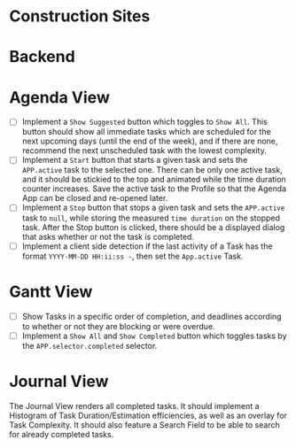
# Construction Sites

# Backend

# Agenda View

- [ ] Implement a `Show Suggested` button which toggles to `Show All`. This button should
      show all immediate tasks which are scheduled for the next upcoming days (until the end
      of the week), and if there are none, recommend the next unscheduled task with the lowest
      complexity.
- [ ] Implement a `Start` button that starts a given task and sets the `APP.active` task to
      the selected one. There can be only one active task, and it should be stickied to the top
      and animated while the time duration counter increases. Save the active task to the Profile
      so that the Agenda App can be closed and re-opened later.
- [ ] Implement a `Stop` button that stops a given task and sets the `APP.active` task to `null`,
      while storing the measured `time duration` on the stopped task. After the Stop button is
      clicked, there should be a displayed dialog that asks whether or not the task is completed.
- [ ] Implement a client side detection if the last activity of a Task has the format `YYYY-MM-DD HH:ii:ss -`,
      then set the `App.active` Task.

# Gantt View

- [ ] Show Tasks in a specific order of completion, and deadlines according to whether or not
      they are blocking or were overdue.
- [ ] Implement a `Show All` and `Show Completed` button which toggles tasks by the
      `APP.selector.completed` selector.

# Journal View

The Journal View renders all completed tasks. It should implement a Histogram of Task
Duration/Estimation efficiencies, as well as an overlay for Task Complexity. It should
also feature a Search Field to be able to search for already completed tasks.

